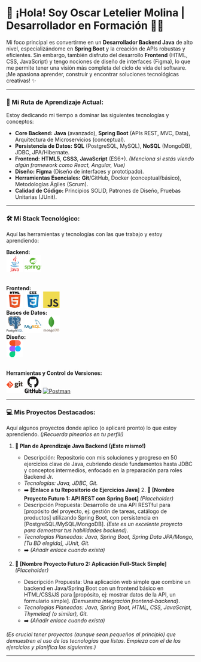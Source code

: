 # 👋 ¡Hola! Soy Oscar Letelier Molina | Desarrollador en Formación 👨‍💻



Mi foco principal es convertirme en un **Desarrollador Backend Java** de alto nivel, especializándome en **Spring Boot** y la creación de APIs robustas y eficientes. Sin embargo, también disfruto del desarrollo **Frontend** (HTML, CSS, JavaScript) y tengo nociones de diseño de interfaces (Figma), lo que me permite tener una visión más completa del ciclo de vida del software. ¡Me apasiona aprender, construir y encontrar soluciones tecnológicas creativas! ✨

---

### 🌱 Mi Ruta de Aprendizaje Actual:

Estoy dedicando mi tiempo a dominar las siguientes tecnologías y conceptos:

* **Core Backend:** **Java** (avanzado), **Spring Boot** (APIs REST, MVC, Data), Arquitectura de Microservicios (conceptual).
* **Persistencia de Datos:** **SQL** (PostgreSQL, MySQL), **NoSQL** (MongoDB), JDBC, JPA/Hibernate.
* **Frontend:** **HTML5**, **CSS3**, **JavaScript** (ES6+). *(Menciona si estás viendo algún framework como React, Angular, Vue)*
* **Diseño:** **Figma** (Diseño de interfaces y prototipado).
* **Herramientas Esenciales:** **Git**/GitHub, Docker (conceptual/básico), Metodologías Ágiles (Scrum).
* **Calidad de Código:** Principios SOLID, Patrones de Diseño, Pruebas Unitarias (JUnit).

---

### 🛠️ Mi Stack Tecnológico:

Aquí las herramientas y tecnologías con las que trabajo y estoy aprendiendo:

<p align="left">
  <strong>Backend:</strong><br>
  <a href="https://www.java.com" target="_blank" rel="noreferrer"><img src="https://raw.githubusercontent.com/devicons/devicon/master/icons/java/java-original-wordmark.svg" alt="Java" width="45" height="45"/></a>
  <a href="https://spring.io/projects/spring-boot" target="_blank" rel="noreferrer"><img src="https://raw.githubusercontent.com/devicons/devicon/master/icons/spring/spring-original-wordmark.svg" alt="Spring" width="45" height="45"/></a>

  <br><strong>Frontend:</strong><br>
  <a href="https://developer.mozilla.org/en-US/docs/Web/HTML" target="_blank" rel="noreferrer"><img src="https://raw.githubusercontent.com/devicons/devicon/master/icons/html5/html5-original-wordmark.svg" alt="HTML5" width="45" height="45"/></a>
  <a href="https://developer.mozilla.org/en-US/docs/Web/CSS" target="_blank" rel="noreferrer"><img src="https://raw.githubusercontent.com/devicons/devicon/master/icons/css3/css3-original-wordmark.svg" alt="CSS3" width="45" height="45"/></a>
  <a href="https://developer.mozilla.org/en-US/docs/Web/JavaScript" target="_blank" rel="noreferrer"><img src="https://raw.githubusercontent.com/devicons/devicon/master/icons/javascript/javascript-original.svg" alt="JavaScript" width="45" height="45"/></a>
  <br><strong>Bases de Datos:</strong><br>
  <a href="https://www.postgresql.org" target="_blank" rel="noreferrer"><img src="https://raw.githubusercontent.com/devicons/devicon/master/icons/postgresql/postgresql-original-wordmark.svg" alt="PostgreSQL" width="45" height="45"/></a>
  <a href="https://www.mysql.com/" target="_blank" rel="noreferrer"><img src="https://raw.githubusercontent.com/devicons/devicon/master/icons/mysql/mysql-original-wordmark.svg" alt="MySQL" width="45" height="45"/></a>
  <a href="https://www.mongodb.com/" target="_blank" rel="noreferrer"><img src="https://raw.githubusercontent.com/devicons/devicon/master/icons/mongodb/mongodb-original-wordmark.svg" alt="MongoDB" width="45" height="45"/></a>
  <br><strong>Diseño:</strong><br>
  <a href="https://www.figma.com/" target="_blank" rel="noreferrer"><img src="https://raw.githubusercontent.com/devicons/devicon/master/icons/figma/figma-original.svg" alt="Figma" width="45" height="45"/></a>

  <br><strong>Herramientas y Control de Versiones:</strong><br>
  <a href="https://git-scm.com/" target="_blank" rel="noreferrer"><img src="https://raw.githubusercontent.com/devicons/devicon/master/icons/git/git-original-wordmark.svg" alt="Git" width="45" height="45"/></a>
  <a href="https://github.com/" target="_blank" rel="noreferrer"><img src="https://raw.githubusercontent.com/devicons/devicon/master/icons/github/github-original-wordmark.svg" alt="GitHub" width="45" height="45"/></a>
  <a href="https://www.postman.com/" target="_blank" rel="noreferrer"><img src="https://www.vectorlogo.zone/logos/getpostman/getpostman-icon.svg" alt="Postman" width="40" height="40"/></a> </p>

---

### 💻 Mis Proyectos Destacados:

Aquí algunos proyectos donde aplico (o aplicaré pronto) lo que estoy aprendiendo. *(¡Recuerda pinearlos en tu perfil!)*

1.  **📌 Plan de Aprendizaje Java Backend (¡Este mismo!)**
    * Descripción: Repositorio con mis soluciones y progreso en 50 ejercicios clave de Java, cubriendo desde fundamentos hasta JDBC y conceptos intermedios, enfocado en la preparación para roles Backend Jr.
    * *Tecnologías: Java, JDBC, Git.*
    * ➡️ **[Enlace a tu Repositorio de Ejercicios Java]** 2.  **📌 [Nombre Proyecto Futuro 1: API REST con Spring Boot]** *(Placeholder)*
    * Descripción Propuesta: Desarrollo de una API RESTful para [propósito del proyecto, ej: gestión de tareas, catálogo de productos] utilizando Spring Boot, con persistencia en [PostgreSQL/MySQL/MongoDB]. *(Este es un excelente proyecto para demostrar tus habilidades backend)*.
    * *Tecnologías Planeadas: Java, Spring Boot, Spring Data JPA/Mongo, [Tu BD elegida], JUnit, Git.*
    * ➡️ *(Añadir enlace cuando exista)*

3.  **📌 [Nombre Proyecto Futuro 2: Aplicación Full-Stack Simple]** *(Placeholder)*
    * Descripción Propuesta: Una aplicación web simple que combine un backend en Java/Spring Boot con un frontend básico en HTML/CSS/JS para [propósito, ej: mostrar datos de la API, un formulario simple]. *(Demuestra integración frontend-backend)*.
    * *Tecnologías Planeadas: Java, Spring Boot, HTML, CSS, JavaScript, Thymeleaf (o similar), Git.*
    * ➡️ *(Añadir enlace cuando exista)*

*(Es crucial tener proyectos (aunque sean pequeños al principio) que demuestren el uso de las tecnologías que listas. Empieza con el de los ejercicios y planifica los siguientes.)*

---
